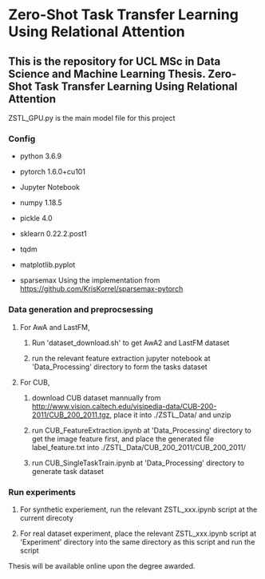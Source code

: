 # Zero-Shot Task Transfer Learning Using Relational Attention
## This is the repository for UCL MSc in Data Science and Machine Learning Thesis. Zero-Shot Task Transfer Learning Using Relational Attention

ZSTL_GPU.py is the main model file for this project

### Config

- python 3.6.9

- pytorch 1.6.0+cu101

- Jupyter Notebook

- numpy 1.18.5

- pickle 4.0

- sklearn 0.22.2.post1

- tqdm

- matplotlib.pyplot

- sparsemax
Using the implementation from https://github.com/KrisKorrel/sparsemax-pytorch


### Data generation and preprocsessing

1. For AwA and LastFM, 

    1. Run 'dataset_download.sh' to get AwA2 and LastFM dataset

    2. run the relevant feature extraction jupyter notebook at 'Data_Processing' directory to form the tasks dataset

2. For CUB, 
    1. download CUB dataset mannually from http://www.vision.caltech.edu/visipedia-data/CUB-200-2011/CUB_200_2011.tgz, place it into ./ZSTL_Data/ and unzip

    2. run CUB_FeatureExtraction.ipynb at 'Data_Processing' directory to get the image feature first, and place the generated file label_feature.txt into ./ZSTL_Data/CUB_200_2011/CUB_200_2011/

    3. run CUB_SingleTaskTrain.ipynb at 'Data_Processing' directory to generate task dataset

### Run experiments

1. For synthetic experiement, run the relevant ZSTL_xxx.ipynb script at the current direcoty

2. For real dataset experiment, place the relevant ZSTL_xxx.ipynb script at 'Experiment' directory into the same directory as this script and run the script

Thesis will be available online upon the degree awarded.